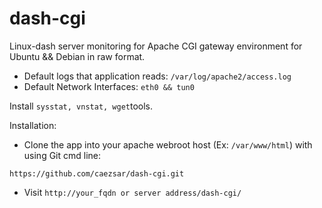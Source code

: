 dash-cgi
========

Linux-dash server monitoring for Apache CGI gateway environment for Ubuntu && Debian in raw format.

- Default logs that application reads: `/var/log/apache2/access.log`
- Default Network Interfaces: `eth0 && tun0`

Install `sysstat, vnstat, wget`tools.

Installation:

- Clone the app into your apache webroot host (Ex: `/var/www/html`) with using Git cmd line:

`https://github.com/caezsar/dash-cgi.git`

- Visit `http://your_fqdn or server address/dash-cgi/`





